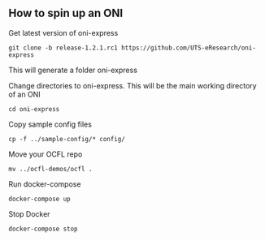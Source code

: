 ## How to spin up an ONI

Get latest version of oni-express

```shell script
git clone -b release-1.2.1.rc1 https://github.com/UTS-eResearch/oni-express
```

This will generate a folder oni-express

Change directories to oni-express. This will be the main working directory of an ONI

```shell script
cd oni-express
```

Copy sample config files
```shell script
cp -f ../sample-config/* config/
```

Move your OCFL repo
```shell script
mv ../ocfl-demos/ocfl .
```
Run docker-compose

```shell script
docker-compose up
```

Stop Docker
```shell script
docker-compose stop
```
